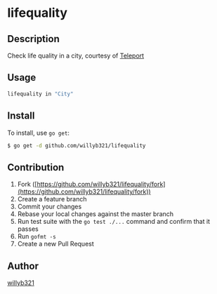# lifequality



## Description
Check life quality in a city, courtesy of [Teleport](https://teleport.org)

## Usage
```bash
lifequality in "City"
```

## Install

To install, use `go get`:

```bash
$ go get -d github.com/willyb321/lifequality
```

## Contribution

1. Fork ([https://github.com/willyb321/lifequality/fork](https://github.com/willyb321/lifequality/fork))
1. Create a feature branch
1. Commit your changes
1. Rebase your local changes against the master branch
1. Run test suite with the `go test ./...` command and confirm that it passes
1. Run `gofmt -s`
1. Create a new Pull Request

## Author

[willyb321](https://github.com/willyb321)
